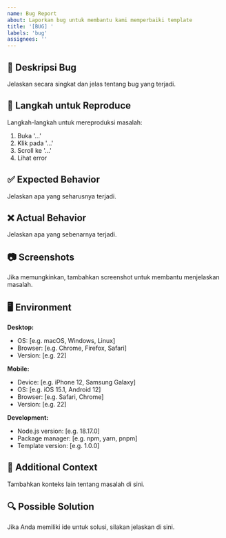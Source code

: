 ```yaml
---
name: Bug Report
about: Laporkan bug untuk membantu kami memperbaiki template
title: '[BUG] '
labels: 'bug'
assignees: ''
---
```


## 🐛 Deskripsi Bug

Jelaskan secara singkat dan jelas tentang bug yang terjadi.

## 🔄 Langkah untuk Reproduce

Langkah-langkah untuk mereproduksi masalah:

1. Buka '...'
2. Klik pada '...'
3. Scroll ke '...'
4. Lihat error

## ✅ Expected Behavior

Jelaskan apa yang seharusnya terjadi.

## ❌ Actual Behavior

Jelaskan apa yang sebenarnya terjadi.

## 📷 Screenshots

Jika memungkinkan, tambahkan screenshot untuk membantu menjelaskan masalah.

## 🖥️ Environment

**Desktop:**
- OS: [e.g. macOS, Windows, Linux]
- Browser: [e.g. Chrome, Firefox, Safari]
- Version: [e.g. 22]

**Mobile:**
- Device: [e.g. iPhone 12, Samsung Galaxy]
- OS: [e.g. iOS 15.1, Android 12]
- Browser: [e.g. Safari, Chrome]
- Version: [e.g. 22]

**Development:**
- Node.js version: [e.g. 18.17.0]
- Package manager: [e.g. npm, yarn, pnpm]
- Template version: [e.g. 1.0.0]

## 📝 Additional Context

Tambahkan konteks lain tentang masalah di sini.

## 🔍 Possible Solution

Jika Anda memiliki ide untuk solusi, silakan jelaskan di sini.

